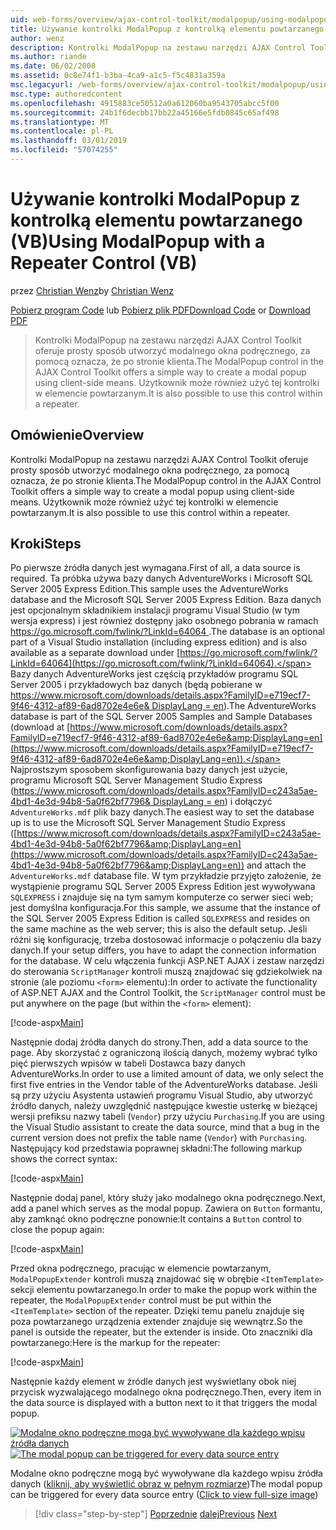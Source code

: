 ```yaml
---
uid: web-forms/overview/ajax-control-toolkit/modalpopup/using-modalpopup-with-a-repeater-control-vb
title: Używanie kontrolki ModalPopup z kontrolką elementu powtarzanego (VB) | Dokumentacja firmy Microsoft
author: wenz
description: Kontrolki ModalPopup na zestawu narzędzi AJAX Control Toolkit oferuje prosty sposób utworzyć modalnego okna podręcznego, za pomocą oznacza, że po stronie klienta. Istnieje również możliwość użycia tej zysk...
ms.author: riande
ms.date: 06/02/2008
ms.assetid: 0c8e74f1-b3ba-4ca9-a1c5-f5c4831a359a
msc.legacyurl: /web-forms/overview/ajax-control-toolkit/modalpopup/using-modalpopup-with-a-repeater-control-vb
msc.type: authoredcontent
ms.openlocfilehash: 4915883ce50512a0a612060ba9543705abcc5f00
ms.sourcegitcommit: 24b1f6decbb17bb22a45166e5fdb0845c65af498
ms.translationtype: MT
ms.contentlocale: pl-PL
ms.lasthandoff: 03/01/2019
ms.locfileid: "57074255"
---
```

<a name="using-modalpopup-with-a-repeater-control-vb"></a><span data-ttu-id="682bd-104">Używanie kontrolki ModalPopup z kontrolką elementu powtarzanego (VB)</span><span class="sxs-lookup"><span data-stu-id="682bd-104">Using ModalPopup with a Repeater Control (VB)</span></span>
====================
<span data-ttu-id="682bd-105">przez [Christian Wenz](https://github.com/wenz)</span><span class="sxs-lookup"><span data-stu-id="682bd-105">by [Christian Wenz](https://github.com/wenz)</span></span>

<span data-ttu-id="682bd-106">[Pobierz program Code](http://download.microsoft.com/download/2/4/0/24052038-f942-4336-905b-b60ae56f0dd5/ModalPopup2.vb.zip) lub [Pobierz plik PDF](http://download.microsoft.com/download/b/6/a/b6ae89ee-df69-4c87-9bfb-ad1eb2b23373/modalpopup2VB.pdf)</span><span class="sxs-lookup"><span data-stu-id="682bd-106">[Download Code](http://download.microsoft.com/download/2/4/0/24052038-f942-4336-905b-b60ae56f0dd5/ModalPopup2.vb.zip) or [Download PDF](http://download.microsoft.com/download/b/6/a/b6ae89ee-df69-4c87-9bfb-ad1eb2b23373/modalpopup2VB.pdf)</span></span>

> <span data-ttu-id="682bd-107">Kontrolki ModalPopup na zestawu narzędzi AJAX Control Toolkit oferuje prosty sposób utworzyć modalnego okna podręcznego, za pomocą oznacza, że po stronie klienta.</span><span class="sxs-lookup"><span data-stu-id="682bd-107">The ModalPopup control in the AJAX Control Toolkit offers a simple way to create a modal popup using client-side means.</span></span> <span data-ttu-id="682bd-108">Użytkownik może również użyć tej kontrolki w elemencie powtarzanym.</span><span class="sxs-lookup"><span data-stu-id="682bd-108">It is also possible to use this control within a repeater.</span></span>


## <a name="overview"></a><span data-ttu-id="682bd-109">Omówienie</span><span class="sxs-lookup"><span data-stu-id="682bd-109">Overview</span></span>

<span data-ttu-id="682bd-110">Kontrolki ModalPopup na zestawu narzędzi AJAX Control Toolkit oferuje prosty sposób utworzyć modalnego okna podręcznego, za pomocą oznacza, że po stronie klienta.</span><span class="sxs-lookup"><span data-stu-id="682bd-110">The ModalPopup control in the AJAX Control Toolkit offers a simple way to create a modal popup using client-side means.</span></span> <span data-ttu-id="682bd-111">Użytkownik może również użyć tej kontrolki w elemencie powtarzanym.</span><span class="sxs-lookup"><span data-stu-id="682bd-111">It is also possible to use this control within a repeater.</span></span>

## <a name="steps"></a><span data-ttu-id="682bd-112">Kroki</span><span class="sxs-lookup"><span data-stu-id="682bd-112">Steps</span></span>

<span data-ttu-id="682bd-113">Po pierwsze źródła danych jest wymagana.</span><span class="sxs-lookup"><span data-stu-id="682bd-113">First of all, a data source is required.</span></span> <span data-ttu-id="682bd-114">Ta próbka używa bazy danych AdventureWorks i Microsoft SQL Server 2005 Express Edition.</span><span class="sxs-lookup"><span data-stu-id="682bd-114">This sample uses the AdventureWorks database and the Microsoft SQL Server 2005 Express Edition.</span></span> <span data-ttu-id="682bd-115">Baza danych jest opcjonalnym składnikiem instalacji programu Visual Studio (w tym wersja express) i jest również dostępny jako osobnego pobrania w ramach [ https://go.microsoft.com/fwlink/?LinkId=64064 ](https://go.microsoft.com/fwlink/?LinkId=64064).</span><span class="sxs-lookup"><span data-stu-id="682bd-115">The database is an optional part of a Visual Studio installation (including express edition) and is also available as a separate download under [https://go.microsoft.com/fwlink/?LinkId=64064](https://go.microsoft.com/fwlink/?LinkId=64064).</span></span> <span data-ttu-id="682bd-116">Bazy danych AdventureWorks jest częścią przykładów programu SQL Server 2005 i przykładowych baz danych (będą pobierane w [ https://www.microsoft.com/downloads/details.aspx?FamilyID=e719ecf7-9f46-4312-af89-6ad8702e4e6e&amp; DisplayLang = en](https://www.microsoft.com/downloads/details.aspx?FamilyID=e719ecf7-9f46-4312-af89-6ad8702e4e6e&amp;DisplayLang=en)).</span><span class="sxs-lookup"><span data-stu-id="682bd-116">The AdventureWorks database is part of the SQL Server 2005 Samples and Sample Databases (download at [https://www.microsoft.com/downloads/details.aspx?FamilyID=e719ecf7-9f46-4312-af89-6ad8702e4e6e&amp;DisplayLang=en](https://www.microsoft.com/downloads/details.aspx?FamilyID=e719ecf7-9f46-4312-af89-6ad8702e4e6e&amp;DisplayLang=en)).</span></span> <span data-ttu-id="682bd-117">Najprostszym sposobem skonfigurowania bazy danych jest użycie, programu Microsoft SQL Server Management Studio Express ([https://www.microsoft.com/downloads/details.aspx?FamilyID=c243a5ae-4bd1-4e3d-94b8-5a0f62bf7796&amp; DisplayLang = en](https://www.microsoft.com/downloads/details.aspx?FamilyID=c243a5ae-4bd1-4e3d-94b8-5a0f62bf7796&amp;DisplayLang=en)) i dołączyć `AdventureWorks.mdf` plik bazy danych.</span><span class="sxs-lookup"><span data-stu-id="682bd-117">The easiest way to set the database up is to use the Microsoft SQL Server Management Studio Express ([https://www.microsoft.com/downloads/details.aspx?FamilyID=c243a5ae-4bd1-4e3d-94b8-5a0f62bf7796&amp;DisplayLang=en](https://www.microsoft.com/downloads/details.aspx?FamilyID=c243a5ae-4bd1-4e3d-94b8-5a0f62bf7796&amp;DisplayLang=en)) and attach the `AdventureWorks.mdf` database file.</span></span> <span data-ttu-id="682bd-118">W tym przykładzie przyjęto założenie, że wystąpienie programu SQL Server 2005 Express Edition jest wywoływana `SQLEXPRESS` i znajduje się na tym samym komputerze co serwer sieci web; jest domyślna konfiguracja.</span><span class="sxs-lookup"><span data-stu-id="682bd-118">For this sample, we assume that the instance of the SQL Server 2005 Express Edition is called `SQLEXPRESS` and resides on the same machine as the web server; this is also the default setup.</span></span> <span data-ttu-id="682bd-119">Jeśli różni się konfigurację, trzeba dostosować informacje o połączeniu dla bazy danych.</span><span class="sxs-lookup"><span data-stu-id="682bd-119">If your setup differs, you have to adapt the connection information for the database.</span></span> <span data-ttu-id="682bd-120">W celu włączenia funkcji ASP.NET AJAX i zestaw narzędzi do sterowania `ScriptManager` kontroli muszą znajdować się gdziekolwiek na stronie (ale poziomu `<form>` elementu):</span><span class="sxs-lookup"><span data-stu-id="682bd-120">In order to activate the functionality of ASP.NET AJAX and the Control Toolkit, the `ScriptManager` control must be put anywhere on the page (but within the `<form>` element):</span></span>

[!code-aspx[Main](using-modalpopup-with-a-repeater-control-vb/samples/sample1.aspx)]

<span data-ttu-id="682bd-121">Następnie dodaj źródła danych do strony.</span><span class="sxs-lookup"><span data-stu-id="682bd-121">Then, add a data source to the page.</span></span> <span data-ttu-id="682bd-122">Aby skorzystać z ograniczoną ilością danych, możemy wybrać tylko pięć pierwszych wpisów w tabeli Dostawca bazy danych AdventureWorks.</span><span class="sxs-lookup"><span data-stu-id="682bd-122">In order to use a limited amount of data, we only select the first five entries in the Vendor table of the AdventureWorks database.</span></span> <span data-ttu-id="682bd-123">Jeśli są przy użyciu Asystenta ustawień programu Visual Studio, aby utworzyć źródło danych, należy uwzględnić następujące kwestie usterkę w bieżącej wersji prefiksu nazwy tabeli (`Vendor`) przy użyciu `Purchasing`.</span><span class="sxs-lookup"><span data-stu-id="682bd-123">If you are using the Visual Studio assistant to create the data source, mind that a bug in the current version does not prefix the table name (`Vendor`) with `Purchasing`.</span></span> <span data-ttu-id="682bd-124">Następujący kod przedstawia poprawnej składni:</span><span class="sxs-lookup"><span data-stu-id="682bd-124">The following markup shows the correct syntax:</span></span>

[!code-aspx[Main](using-modalpopup-with-a-repeater-control-vb/samples/sample2.aspx)]

<span data-ttu-id="682bd-125">Następnie dodaj panel, który służy jako modalnego okna podręcznego.</span><span class="sxs-lookup"><span data-stu-id="682bd-125">Next, add a panel which serves as the modal popup.</span></span> <span data-ttu-id="682bd-126">Zawiera on `Button` formantu, aby zamknąć okno podręczne ponownie:</span><span class="sxs-lookup"><span data-stu-id="682bd-126">It contains a `Button` control to close the popup again:</span></span>

[!code-aspx[Main](using-modalpopup-with-a-repeater-control-vb/samples/sample3.aspx)]

<span data-ttu-id="682bd-127">Przed okna podręcznego, pracując w elemencie powtarzanym, `ModalPopupExtender` kontroli muszą znajdować się w obrębie `<ItemTemplate>` sekcji elementu powtarzanego.</span><span class="sxs-lookup"><span data-stu-id="682bd-127">In order to make the popup work within the repeater, the `ModalPopupExtender` control must be put within the `<ItemTemplate>` section of the repeater.</span></span> <span data-ttu-id="682bd-128">Dzięki temu panelu znajduje się poza powtarzanego urządzenia extender znajduje się wewnątrz.</span><span class="sxs-lookup"><span data-stu-id="682bd-128">So the panel is outside the repeater, but the extender is inside.</span></span> <span data-ttu-id="682bd-129">Oto znaczniki dla powtarzanego:</span><span class="sxs-lookup"><span data-stu-id="682bd-129">Here is the markup for the repeater:</span></span>

[!code-aspx[Main](using-modalpopup-with-a-repeater-control-vb/samples/sample4.aspx)]

<span data-ttu-id="682bd-130">Następnie każdy element w źródle danych jest wyświetlany obok niej przycisk wyzwalającego modalnego okna podręcznego.</span><span class="sxs-lookup"><span data-stu-id="682bd-130">Then, every item in the data source is displayed with a button next to it that triggers the modal popup.</span></span>


<span data-ttu-id="682bd-131">[![Modalne okno podręczne mogą być wywoływane dla każdego wpisu źródła danych](using-modalpopup-with-a-repeater-control-vb/_static/image2.png)](using-modalpopup-with-a-repeater-control-vb/_static/image1.png)</span><span class="sxs-lookup"><span data-stu-id="682bd-131">[![The modal popup can be triggered for every data source entry](using-modalpopup-with-a-repeater-control-vb/_static/image2.png)](using-modalpopup-with-a-repeater-control-vb/_static/image1.png)</span></span>

<span data-ttu-id="682bd-132">Modalne okno podręczne mogą być wywoływane dla każdego wpisu źródła danych ([kliknij, aby wyświetlić obraz w pełnym rozmiarze](using-modalpopup-with-a-repeater-control-vb/_static/image3.png))</span><span class="sxs-lookup"><span data-stu-id="682bd-132">The modal popup can be triggered for every data source entry ([Click to view full-size image](using-modalpopup-with-a-repeater-control-vb/_static/image3.png))</span></span>

> [!div class="step-by-step"]
> <span data-ttu-id="682bd-133">[Poprzednie](launching-a-modal-popup-window-from-server-code-vb.md)
> [dalej](handling-postbacks-from-a-modalpopup-vb.md)</span><span class="sxs-lookup"><span data-stu-id="682bd-133">[Previous](launching-a-modal-popup-window-from-server-code-vb.md)
[Next](handling-postbacks-from-a-modalpopup-vb.md)</span></span>
